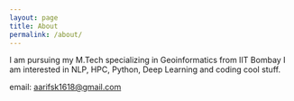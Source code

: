 ```yaml
---
layout: page
title: About
permalink: /about/
---
```


I am pursuing my  M.Tech specializing in Geoinformatics from IIT Bombay I am interested in NLP, HPC, Python, Deep Learning and coding cool stuff.


email: aarifsk1618@gmail.com